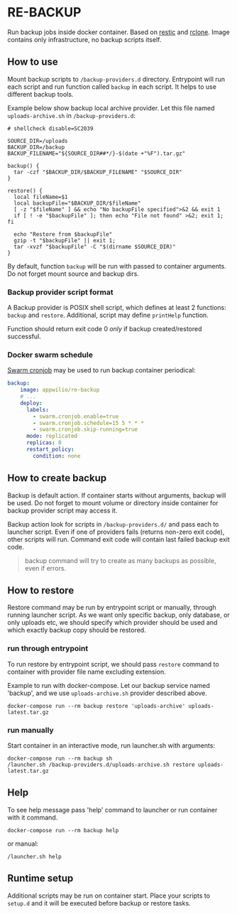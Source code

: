 RE-BACKUP
=========

Run backup jobs inside docker container. Based on [restic](https://restic.net/) and [rclone](https://rclone.org/).
Image contains only infrastructure, no backup scripts itself.

## How to use

Mount backup scripts to `/backup-providers.d` directory. Entrypoint will run each script and run function called `backup` in each script. It helps to use different backup tools.

Example below show backup local archive provider. Let this file named `uploads-archive.sh` in `/backup-providers.d`:

```shell
# shellcheck disable=SC2039

SOURCE_DIR=/uploads
BACKUP_DIR=/backup
BACKUP_FILENAME="${SOURCE_DIR##*/}-$(date +"%F").tar.gz"

backup() {
  tar -czf "$BACKUP_DIR/$BACKUP_FILENAME" "$SOURCE_DIR"
}

restore() {
  local fileName=$1
  local backupFile="$BACKUP_DIR/$fileName"
  [ -z "$fileName" ] && echo "No backupFile specified">&2 && exit 1
  if [ ! -e "$backupFile" ]; then echo "File not found" >&2; exit 1; fi

  echo "Restore from $backupFile"
  gzip -t "$backupFile" || exit 1;
  tar -xvzf "$backupFile" -C "$(dirname $SOURCE_DIR)"
}
```

By default, function `backup` will be run with passed to container arguments.
Do not forget mount source and backup dirs.

### Backup provider script format

A Backup provider is POSIX shell script, which defines at least 2 functions: `backup` and `restore`. Additional, script may define `printHelp` function. 

Function should return exit code 0 *only* if backup created/restored successful.

### Docker swarm schedule

[Swarm cronjob](https://crazymax.dev/swarm-cronjob/) may be used to run backup container periodical:

```yml
backup:
    image: appwilio/re-backup
    # ...
    deploy:
      labels:
        - swarm.cronjob.enable=true
        - swarm.cronjob.schedule=15 5 * * *
        - swarm.cronjob.skip-running=true
      mode: replicated
      replicas: 0
      restart_policy:
        condition: none
```

## How to create backup

Backup is default action. If container starts without arguments, backup will be used. Do not forget to mount volume or directory inside container for backup provider script may access it.

Backup action look for scripts in `/backup-providers.d/` and pass each to launcher script. Even if one of providers fails (returns non-zero exit code), other scripts will run. Command exit code will contain last failed backup exit code.

> backup command will try to create as many backups as possible, even if errors.

## How to restore

Restore command may be run by entrypoint script or manually, through running launcher script. As we want only specific backup, only database, or only uploads etc, we should specify which provider should be used and which exactly backup copy should be restored.

### run through entrypoint

To run restore by entrypoint script, we should pass `restore` command to container with provider file name excluding extension.

Example to run with docker-compose. Let our backup service named 'backup', and we use `uploads-archive.sh` provider described above.

```shell
docker-compose run --rm backup restore 'uploads-archive' uploads-latest.tar.gz
```

### run manually

Start container in an interactive mode, run launcher.sh with arguments:

```shell
docker-compose run --rm backup sh
/launcher.sh /backup-providers.d/uploads-archive.sh restore uploads-latest.tar.gz
```

## Help

To see help message pass 'help' command to launcher or run container with it command.

```shell
docker-compose run --rm backup help
```

or manual:

```shell
/launcher.sh help
```

## Runtime setup

Additional scripts may be run on container start. Place your scripts to `setup.d` and it will be executed before backup or restore tasks.
